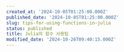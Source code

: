 ```yaml
---
created_at: '2024-10-05T01:25:00.000Z'
published_date: '2024-10-05T01:25:00.000Z'
slug: tips-for-using-functions-in-julia
status: published
title: Julia의 함수 사용팁
modified_date: '2024-10-26T09:40:15.000Z'
---
```


